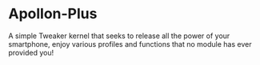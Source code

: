 # Apollon-Plus
A simple Tweaker kernel that seeks to release all the power of your smartphone, enjoy various profiles and functions that no module has ever provided you!
